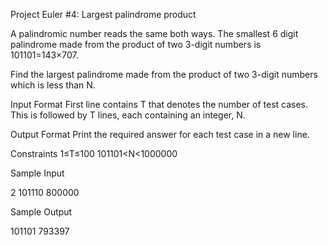 Project Euler #4: Largest palindrome product

A palindromic number reads the same both ways. The smallest 6 digit palindrome made from the product of two 3-digit numbers is 101101=143×707.

Find the largest palindrome made from the product of two 3-digit numbers which is less than N.

Input Format
First line contains T that denotes the number of test cases. This is followed by T lines, each containing an integer, N.

Output Format
Print the required answer for each test case in a new line.

Constraints
1≤T≤100
101101<N<1000000

Sample Input

2
101110
800000

Sample Output

101101
793397
